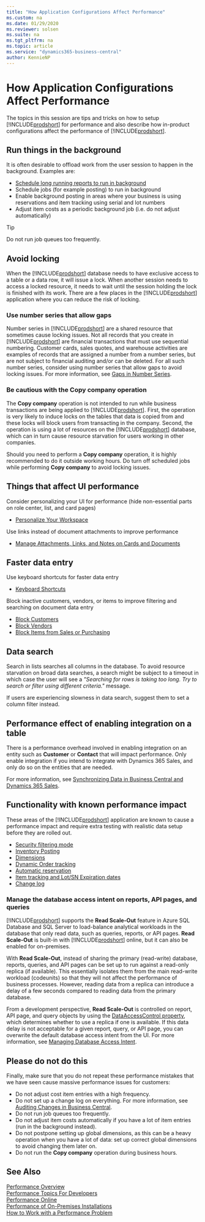 ```yaml
---
title: "How Application Configurations Affect Performance"
ms.custom: na
ms.date: 01/29/2020
ms.reviewer: solsen
ms.suite: na
ms.tgt_pltfrm: na
ms.topic: article
ms.service: "dynamics365-business-central"
author: KennieNP
---
```


# How Application Configurations Affect Performance

The topics in this session are tips and tricks on how to setup [!INCLUDE[prodshort](../developer/includes/prodshort.md)] for performance and also describe how in-product configurations affect the performance of [!INCLUDE[prodshort](../developer/includes/prodshort.md)].

## Run things in the background

It is often desirable to offload work from the user session to happen in the background. Examples are:

- [Schedule long running reports to run in background](/dynamics365/business-central/ui-work-report#ScheduleReport)
- Schedule jobs (for example posting) to run in background
- Enable background posting in areas where your business is using reservations and item tracking using serial and lot numbers
- Adjust item costs as a periodic background job (i.e. do not adjust automatically) 

> [!TIP]  
> Do not run job queues too frequently.

## Avoid locking

When the [!INCLUDE[prodshort](../developer/includes/prodshort.md)] database needs to have exclusive access to a table or a data row, it will issue a lock. When another session needs to access a locked resource, it needs to wait until the session holding the lock is finished with its work. There are a few places in the [!INCLUDE[prodshort](../developer/includes/prodshort.md)] application where you can reduce the risk of locking. 

### Use number series that allow gaps

Number series in [!INCLUDE[prodshort](../developer/includes/prodshort.md)] are a shared resource that sometimes cause locking issues. Not all records that you create in [!INCLUDE[prodshort](../developer/includes/prodshort.md)] are financial transactions that must use sequential numbering. Customer cards, sales quotes, and warehouse activities are examples of records that are assigned a number from a number series, but are not subject to financial auditing and/or can be deleted. For all such number series, consider using number series that allow gaps to avoid locking issues. For more information, see [Gaps in Number Series](/dynamics365/business-central/ui-create-number-series#gaps-in-number-series).

### Be cautious with the **Copy company** operation

The **Copy company** operation is not intended to run while business transactions are being applied to [!INCLUDE[prodshort](../developer/includes/prodshort.md)]. First, the operation is very likely to induce locks on the tables that data is copied from and these locks will block users from transacting in the company. Second, the operation is using a lot of resources on the [!INCLUDE[prodshort](../developer/includes/prodshort.md)] database, which can in turn cause resource starvation for users working in other companies.  

Should you need to perform a **Copy company** operation, it is highly recommended to do it outside working hours. Do turn off scheduled jobs while performing **Copy company** to avoid locking issues.

## Things that affect UI performance

Consider personalizing your UI for performance (hide non-essential parts on role center, list, and card pages)
- [Personalize Your Workspace](/dynamics365/business-central/ui-personalization-user)

Use links instead of document attachments to improve performance
- [Manage Attachments, Links, and Notes on Cards and Documents](/dynamics365/business-central/ui-how-add-link-to-record)

## Faster data entry

Use keyboard shortcuts for faster data entry

- [Keyboard Shortcuts](/dynamics365/business-central/keyboard-shortcuts)

Block inactive customers, vendors, or items to improve filtering and searching on document data entry

- [Block Customers](/dynamics365/business-central/receivables-how-block-customers)  
- [Block Vendors](/dynamics365/business-central/payables-how-block-vendors)  
- [Block Items from Sales or Purchasing](/dynamics365/business-central/inventory-how-block-items)  

## Data search

Search in lists searches all columns in the database. To avoid resource starvation on broad data searches, a search might be subject to a timeout in which case the user will see a *"Searching for rows is taking too long. Try to search or filter using different criteria."* message. 

If users are experiencing slowness in data search, suggest them to set a column filter instead.

## Performance effect of enabling integration on a table

There is a performance overhead involved in enabling integration on an entity such as **Customer** or **Contact** that will impact performance. Only enable integration if you intend to integrate with Dynamics 365 Sales, and only do so on the entities that are needed.

For more information, see [Synchronizing Data in Business Central and Dynamics 365 Sales](/dynamics365/business-central/admin-synchronizing-business-central-and-sales). <!-- change with CDS integration in spring 2020 -->

## Functionality with known performance impact

These areas of the [!INCLUDE[prodshort](../developer/includes/prodshort.md)] application are known to cause a performance impact and require extra testing with realistic data setup before they are rolled out. 

- [Security filtering mode](../security/security-filters.md#PerformanceImpact)  
- [Inventory Posting](/dynamics365/business-central/design-details-inventory-posting)  
- [Dimensions](/dynamics365/business-central/finance-dimensions)  
- [Dynamic Order tracking](/dynamics365/business-central/design-details-reservation-order-tracking-and-action-messaging)  
- [Automatic reservation](/dynamics365/business-central/design-details-reservation-order-tracking-and-action-messaging)  
- [Item tracking and Lot/SN Expiration dates](/dynamics365/business-central/inventory-how-work-item-tracking)  
- [Change log](/dynamics365/business-central/across-log-changes)  

### Manage the database access intent on reports, API pages, and queries

[!INCLUDE[prodshort](../developer/includes/prodshort.md)] supports the **Read Scale-Out** feature in Azure SQL Database and SQL Server to load-balance analytical workloads in the database that only read data, such as queries, reports, or API pages. **Read Scale-Out** is built-in with [!INCLUDE[prodshort](../developer/includes/prodshort.md)] online, but it can also be enabled for on-premises.

With **Read Scale-Out**, instead of sharing the primary (read-write) database, reports, queries, and API pages can be set up to run against a read-only replica (if available). This essentially isolates them from the main read-write workload (codeunits) so that they will not affect the performance of business processes. However, reading data from a replica can introduce a delay of a few seconds compared to reading data from the primary database.

From a development perspective, **Read Scale-Out** is controlled on report, API page, and query objects by using the [DataAccessControl property](../developer/properties/devenv-dataaccessintent-property.md), which determines whether to use a replica if one is available. If this data delay is not acceptable for a given report, query, or API page, you can overwrite the default database access intent from the UI. For more information, see [Managing Database Access Intent](https://review.docs.microsoft.com/en-us/dynamics365/business-central/admin-data-access-intent?branch=tfs337368-readscaleout).

## Please do not do this

Finally, make sure that you do not repeat these performance mistakes that we have seen cause massive performance issues for customers:

- Do not adjust cost item entries with a high frequency.
- Do not set up a change log on everything. For more information, see [Auditing Changes in Business Central](/dynamics365/business-central/across-log-changes).  
- Do not run job queues too frequently.
- Do not adjust item costs automatically if you have a lot of item entries (run in the background instead).  
- Do not postpone setting up global dimensions, as this can be a heavy operation when you have a lot of data: set up correct global dimensions to avoid changing them later on.
- Do not run the **Copy company** operation during business hours.

## See Also

[Performance Overview](performance-overview.md)  
[Performance Topics For Developers](performance-developer.md)  
[Performance Online](performance-online.md)  
[Performance of On-Premises Installations](performance-onprem.md)  
[How to Work with a Performance Problem](performance-work-perf-problem.md)  
